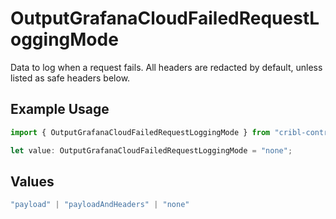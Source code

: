 # OutputGrafanaCloudFailedRequestLoggingMode

Data to log when a request fails. All headers are redacted by default, unless listed as safe headers below.

## Example Usage

```typescript
import { OutputGrafanaCloudFailedRequestLoggingMode } from "cribl-control-plane/models";

let value: OutputGrafanaCloudFailedRequestLoggingMode = "none";
```

## Values

```typescript
"payload" | "payloadAndHeaders" | "none"
```